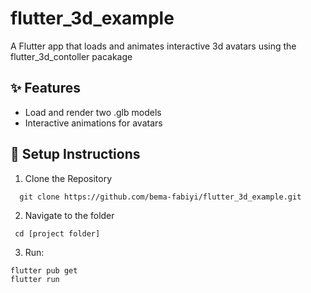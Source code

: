 # flutter_3d_example

A Flutter app that loads and animates interactive 3d avatars using the flutter_3d_contoller pacakage

## ✨ Features
- Load and render two .glb models
- Interactive animations for avatars

## 🚀 Setup Instructions
1. Clone the Repository
 ```
   git clone https://github.com/bema-fabiyi/flutter_3d_example.git
```
2. Navigate to the folder
 ```
  cd [project folder]
 ```
3. Run:
```
flutter pub get
flutter run
```
